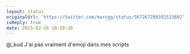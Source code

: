```yaml
---
layout: status
originalUrl: 'https://twitter.com/marcgg/status/567267209391513602'
isReply: true
date: 2015-02-16 10:20:16
---
```


@_kud J'ai pas vraiment d'emoji dans mes scripts
